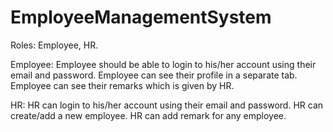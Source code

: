 # EmployeeManagementSystem
Roles: Employee, HR.

Employee:
Employee should be able to login to his/her account using their email and password.
Employee can see their profile in a separate tab.
Employee can see their remarks which is given by HR.

HR:
HR can login to his/her account using their email and password.
HR can create/add a new employee.
HR can add remark for any employee.
